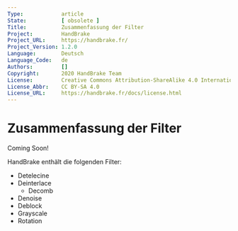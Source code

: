 ```yaml
---
Type:            article
State:           [ obsolete ]
Title:           Zusammenfassung der Filter
Project:         HandBrake
Project_URL:     https://handbrake.fr/
Project_Version: 1.2.0
Language:        Deutsch
Language_Code:   de
Authors:         []
Copyright:       2020 HandBrake Team
License:         Creative Commons Attribution-ShareAlike 4.0 International
License_Abbr:    CC BY-SA 4.0
License_URL:     https://handbrake.fr/docs/license.html
---
```


Zusammenfassung der Filter
=============================

Coming Soon!

HandBrake enthält die folgenden Filter:

- Detelecine
- Deinterlace 
  - Decomb
- Denoise
- Deblock
- Grayscale
- Rotation
